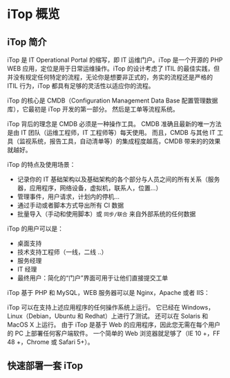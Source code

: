# iTop 概览

## iTop 简介
iTop 是 IT Operational Portal 的缩写，即 IT 运维门户。iTop 是一个开源的 PHP WEB 应用，定位是用于日常运维操作。iTop 的设计考虑了 ITIL 的最佳实践，但并没有规定任何特定的流程，无论你是想要非正式的，务实的流程还是严格的 ITIL 行为，iTop 都具有足够的灵活性以适应你的流程。

iTop 的核心是 CMDB（Configuration Management Data Base 配置管理数据库），它最初是 iTop 开发的第一部分。 然后是工单等流程系统。

iTop 背后的理念是 CMDB 必须是一种操作工具。 CMDB 准确且最新的唯一方法是由 IT 团队（运维工程师，IT 工程师等）每天使用。 而且，CMDB 与其他 IT 工具（监视系统，报告工具，自动清单等）的集成程度越高，CMDB 带来的的效果就越好。

iTop 的特点及使用场景：

- 记录你的 IT 基础架构以及基础架构的各个部分与人员之间的所有关系（服务器，应用程序，网络设备，虚拟机，联系人，位置…）
- 管理事件，用户请求，计划内的停机…
- 通过手动或者脚本方式导出所有 CI 数据
- 批量导入（手动和使用脚本）或 `同步/联合` 来自外部系统的任何数据

iTop 的用户可以是：

- 桌面支持
- 技术支持工程师（一线，二线 ..）
- 服务经理
- IT 经理
- 最终用户：简化的“门户”界面可用于让他们直接提交工单

iTop 基于 PHP 和 MySQL，WEB 服务器可以是 Nginx，Apache 或者 IIS：

iTop 可以在支持上述应用程序的任何操作系统上运行。 它已经在 Windows，Linux（Debian，Ubuntu 和 Redhat）上进行了测试。 还可以在 Solaris 和 MacOS X 上运行。
由于 iTop 是基于 Web 的应用程序，因此您无需在每个用户的 PC 上部署任何客户端软件。 一个简单的 Web 浏览器就足够了（IE 10 +，FF 48 +，Chrome 或 Safari 5+）。

## 快速部署一套 iTop
